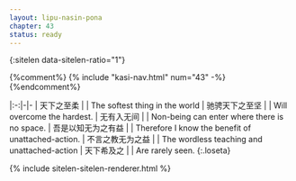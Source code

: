 ```yaml
---
layout: lipu-nasin-pona
chapter: 43
status: ready
---
```


{:sitelen data-sitelen-ratio="1"}

{%comment%}
{% include "kasi-nav.html" num="43" -%}
{%endcomment%}

|:-:|-|-
| 天下之至柔             |  | The softest thing in the world
| 驰骋<wbr/>天下之至坚   |  | Will overcome the hardest.
| 无有入无间             |  | Non-being can enter where there is no space.
| 吾是以知无为之有益     |  | Therefore I know the benefit of unattached-action.
| 不言之教<wbr/>无为之益 |  | The wordless teaching and unattached-action
| 天下希及之             |  | Are rarely seen.
{:.loseta}

{% include sitelen-sitelen-renderer.html %}
